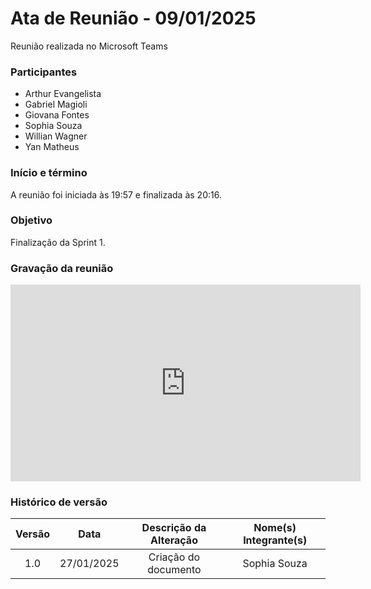 # Ata de Reunião - 09/01/2025

Reunião realizada no Microsoft Teams

### Participantes
- Arthur Evangelista
- Gabriel Magioli
- Giovana Fontes
- Sophia Souza
- Willian Wagner
- Yan Matheus

### Início e término
A reunião foi iniciada às 19:57 e finalizada às 20:16.

### Objetivo
Finalização da Sprint 1.

### Gravação da reunião

<iframe width="560" height="315" src="https://www.youtube.com/embed/UBKbF7RUN4k?si=og2TNPOTZZ51io8x" title="YouTube video player" frameborder="0" allow="accelerometer; autoplay; clipboard-write; encrypted-media; gyroscope; picture-in-picture; web-share" referrerpolicy="strict-origin-when-cross-origin" allowfullscreen></iframe>

### Histórico de versão

| Versão |    Data    | Descrição da Alteração | Nome(s) Integrante(s) |
| :----: | :--------: | :--------------------: | :-------------------: |
|  1.0   | 27/01/2025 |  Criação do documento  |      Sophia Souza     |
